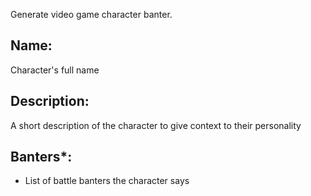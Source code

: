 Generate video game character banter.

## Name:
Character's full name
## Description:
A short description of the character to give context to their personality
## Banters*:
- List of battle banters the character says